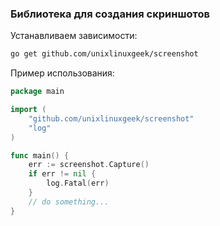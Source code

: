 ### Библиотека для создания скриншотов

Устанавливаем зависимости:
```bash
go get github.com/unixlinuxgeek/screenshot
```


Пример использования:
```go
package main

import (
	"github.com/unixlinuxgeek/screenshot"
	"log"
)

func main() {
	err := screenshot.Capture()
	if err != nil {
		log.Fatal(err)
	}
    // do something...
}
```